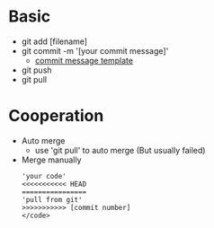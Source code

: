 # Basic
- git add [filename]
- git commit -m '[your commit message]'
	- [commit message template](https://gist.github.com/adeekshith/cd4c95a064977cdc6c50) 
- git push
- git pull

# Cooperation
- Auto merge 
	- use 'git pull' to auto merge (But usually failed)
- Merge manually
	```
	'your code'
	<<<<<<<<<<< HEAD
	================
	'pull from git'
	>>>>>>>>>>> [commit number]
	</code>
	```
	
	
